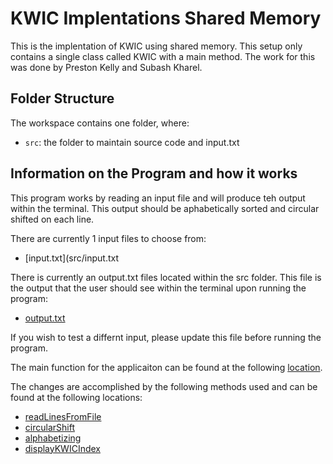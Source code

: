 # KWIC Implentations Shared Memory

This is the implentation of KWIC using shared memory. This setup only contains a single class called KWIC with a main method. The work for this was done by Preston Kelly and Subash Kharel.

## Folder Structure

The workspace contains one folder, where:

- `src`: the folder to maintain source code and input.txt

## Information on the Program and how it works

This program works by reading an input file and will produce teh output within the terminal. This output should be aphabetically sorted and circular shifted on each line.

There are currently 1 input files to choose from:
- [input.txt](src/input.txt

There is currently an output.txt files located within the src folder. This file is the output that the user should see within the terminal upon running the program:
- [output.txt](src/output.txt)

If you wish to test a differnt input, please update this file before running the program.

The main function for the applicaiton can be found at the following [location](src/KWIC.java#L9). 

The changes are accomplished by the following methods used and can be found at the following locations:
- [readLinesFromFile](src/KWIC.java#L23)
- [circularShift](src/KWIC.java#L37)
- [alphabetizing](src/KWIC.java#L62)
- [displayKWICIndex](src/KWIC.java#L84)
